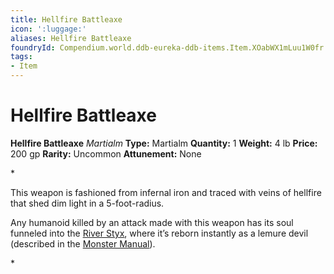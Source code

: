 ```yaml
---
title: Hellfire Battleaxe
icon: ':luggage:'
aliases: Hellfire Battleaxe
foundryId: Compendium.world.ddb-eureka-ddb-items.Item.XOabWX1mLuu1W0fr
tags:
- Item
---
```


# Hellfire Battleaxe

**Hellfire Battleaxe**
_Martialm_
**Type:** Martialm
**Quantity:** 1
**Weight:** 4 lb
**Price:** 200 gp
**Rarity:** Uncommon
**Attunement:** None

*<p>This weapon is fashioned from infernal iron and traced with veins of hellfire that shed dim light in a 5-foot-radius.

Any humanoid killed by an attack made with this weapon has its soul funneled into the <a href="https://www.dndbeyond.com/sources/bgdia/avernus#RiverStyx">River Styx</a>, where it’s reborn instantly as a lemure devil (described in the <a href="https://www.dndbeyond.com/sources/mm">Monster Manual</a>).</p>*